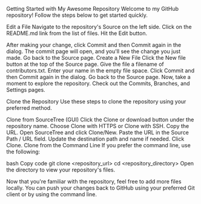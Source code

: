 Getting Started with My Awesome Repository
Welcome to my GitHub repository! Follow the steps below to get started quickly.

Edit a File
Navigate to the repository's Source on the left side.
Click on the README.md link from the list of files.
Hit the Edit button.

After making your change, click Commit and then Commit again in the dialog. The commit page will open, and you'll see the change you just made.
Go back to the Source page.
Create a New File
Click the New file button at the top of the Source page.
Give the file a filename of contributors.txt.
Enter your name in the empty file space.
Click Commit and then Commit again in the dialog.
Go back to the Source page.
Now, take a moment to explore the repository. Check out the Commits, Branches, and Settings pages.

Clone the Repository
Use these steps to clone the repository using your preferred method.

Clone from SourceTree (GUI)
Click the Clone or download button under the repository name.
Choose Clone with HTTPS or Clone with SSH.
Copy the URL.
Open SourceTree and click Clone/New.
Paste the URL in the Source Path / URL field.
Update the destination path and name if needed.
Click Clone.
Clone from the Command Line
If you prefer the command line, use the following:

bash
Copy code
git clone <repository_url>
cd <repository_directory>
Open the directory to view your repository's files.

Now that you're familiar with the repository, feel free to add more files locally. You can push your changes back to GitHub using your preferred Git client or by using the command line.






